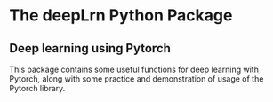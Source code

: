 # The deepLrn Python Package
## Deep learning using Pytorch

This package contains some useful functions for deep learning with Pytorch, along with some practice and demonstration of 
usage of the Pytorch library.